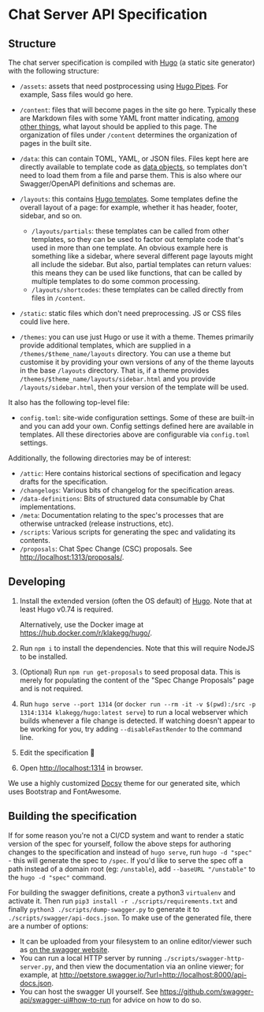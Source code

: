 # Chat Server API Specification

## Structure

The chat server specification is compiled with [Hugo](https://gohugo.io/) (a static site generator) with the following structure:

* `/assets`: assets that need postprocessing using [Hugo Pipes](https://gohugo.io/hugo-pipes/introduction/).
  For example, Sass files would go here.

* `/content`: files that will become pages in the site go here. Typically these are Markdown files with some YAML front
  matter indicating, [among other things](https://gohugo.io/content-management/front-matter/), what layout should be
  applied to this page. The organization of files under `/content` determines the organization of pages in the built
  site.

* `/data`: this can contain TOML, YAML, or JSON files. Files kept here are directly available to template code as
  [data objects](https://gohugo.io/templates/data-templates/), so templates don't need to load them from a file and
  parse them. This is also where our Swagger/OpenAPI definitions and schemas are.

* `/layouts`: this contains [Hugo templates](https://gohugo.io/templates/). Some templates define the overall layout of
  a page: for example, whether it has header, footer, sidebar, and so on.
  * `/layouts/partials`: these templates can be called from other templates, so they can be used to factor out
      template code that's used in more than one template. An obvious example here is something like a sidebar, where
      several different page layouts might all include the sidebar. But also, partial templates can return values: this
      means they can be used like functions, that can be called by multiple templates to do some common processing.
  * `/layouts/shortcodes`: these templates can be called directly from files in `/content`.

* `/static`: static files which don't need preprocessing. JS or CSS files could live here.

* `/themes`: you can use just Hugo or use it with a theme. Themes primarily provide additional templates, which are
  supplied in a `/themes/$theme_name/layouts` directory. You can use a theme but customise it by providing your own
  versions of any of the theme layouts in the base `/layouts` directory. That is, if a theme provides
  `/themes/$theme_name/layouts/sidebar.html` and you provide `/layouts/sidebar.html`, then your version of the
  template will be used.

It also has the following top-level file:

* `config.toml`: site-wide configuration settings. Some of these are built-in and you can add your own. Config settings
  defined here are available in templates. All these directories above are configurable via `config.toml` settings.

Additionally, the following directories may be of interest:

* `/attic`: Here contains historical sections of specification and legacy drafts for the specification.
* `/changelogs`: Various bits of changelog for the specification areas.
* `/data-definitions`: Bits of structured data consumable by Chat implementations.
* `/meta`: Documentation relating to the spec's processes that are otherwise untracked (release instructions, etc).
* `/scripts`: Various scripts for generating the spec and validating its contents.
* `/proposals`: Chat Spec Change (CSC) proposals. See <http://localhost:1313/proposals/>.

## Developing

1. Install the extended version (often the OS default) of [Hugo](https://gohugo.io/getting-started/installing). Note that at least Hugo
   v0.74 is required.

   Alternatively, use the Docker image at <https://hub.docker.com/r/klakegg/hugo/>.
2. Run `npm i` to install the dependencies. Note that this will require NodeJS to be installed.
3. (Optional) Run `npm run get-proposals` to seed proposal data. This is merely for populating the content of the "Spec Change Proposals" page and is not required.
4. Run `hugo serve --port 1314` (or `docker run --rm -it -v $(pwd):/src -p 1314:1314 klakegg/hugo:latest serve`) to run a local webserver which builds whenever a file change is detected. If watching doesn't appear to be working for you, try adding `--disableFastRender` to the command line.
5. Edit the specification 🙂
6. Open <http://localhost:1314> in browser.

We use a highly customized [Docsy](https://www.docsy.dev/) theme for our generated site, which uses Bootstrap and FontAwesome.

## Building the specification

If for some reason you're not a CI/CD system and want to render a static version of the spec for yourself, follow the above
steps for authoring changes to the specification and instead of `hugo serve`, run `hugo -d "spec"` - this will generate the
spec to `/spec`. If you'd like to serve the spec off a path instead of a domain root (eg: `/unstable`), add `--baseURL "/unstable"`
to the `hugo -d "spec"` command.

For building the swagger definitions, create a python3 `virtualenv` and activate it. Then run `pip3 install -r ./scripts/requirements.txt`
and finally `python3 ./scripts/dump-swagger.py` to generate it to `./scripts/swagger/api-docs.json`. To make use of the generated file,
there are a number of options:

* It can be uploaded from your filesystem to an online editor/viewer such as [on the swagger website](http://editor.swagger.io/).
* You can run a local HTTP server by running `./scripts/swagger-http-server.py`, and then view the documentation via an
  online viewer; for example, at <http://petstore.swagger.io/?url=http://localhost:8000/api-docs.json>.
* You can host the swagger UI yourself. See <https://github.com/swagger-api/swagger-ui#how-to-run> for advice on how to do so.
